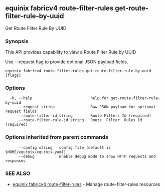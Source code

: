 ## equinix fabricv4 route-filter-rules get-route-filter-rule-by-uuid

Get Route Filter Rule By UUID

### Synopsis

This API provides capability to view a Route Filter Rule by UUID

Use --request flag to provide optional JSON payload fields.

```
equinix fabricv4 route-filter-rules get-route-filter-rule-by-uuid [flags]
```

### Options

```
  -h, --help                          help for get-route-filter-rule-by-uuid
      --request string                Raw JSON payload for optional request fields
      --route-filter-id string        Route Filters Id (required)
      --route-filter-rule-id string   Route  Filter  Rules Id (required)
```

### Options inherited from parent commands

```
      --config string   config file (default is $HOME/equinix/equinix.yaml)
      --debug           Enable debug mode to show HTTP requests and responses
```

### SEE ALSO

* [equinix fabricv4 route-filter-rules](equinix_fabricv4_route-filter-rules.md)	 - Manage route-filter-rules resources


